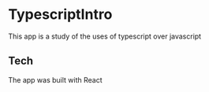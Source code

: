 # TypescriptIntro
This app is a study of the uses of typescript over javascript

## Tech
The app was built with React

